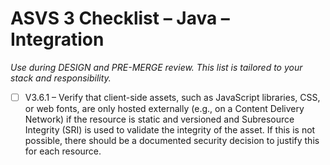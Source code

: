 # ASVS 3 Checklist – Java – Integration

_Use during DESIGN and PRE-MERGE review. This list is tailored to your stack and responsibility._

- [ ] V3.6.1 – Verify that client-side assets, such as JavaScript libraries, CSS, or web fonts, are only hosted externally (e.g., on a Content Delivery Network) if the resource is static and versioned and Subresource Integrity (SRI) is used to validate the integrity of the asset. If this is not possible, there should be a documented security decision to justify this for each resource.
